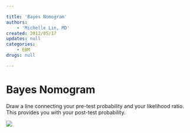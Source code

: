 ```yaml
---

title: 'Bayes Nomogram'
authors:
    - 'Michelle Lin, MD'
created: 2012/05/17
updates: null
categories:
    - EBM
drugs: null

---
```




# Bayes Nomogram

Draw a line connecting your pre-test probability and your likelihood ratio. This provides you with your post-test probability.

![](https://d2p53dh3qxfm0x.cloudfront.net/uploads/img/1jx/5/m/688f5c51-5703-5968-a681-b1a57700ae2f/640.png)
